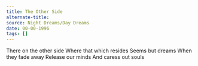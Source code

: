 ```yaml
---
title: The Other Side
alternate-title:
source: Night Dreams/Day Dreams
date: 00-00-1996
tags: []
---
```


There on the other side
Where that which resides
Seems but dreams
When they fade away
Release our minds
And caress out souls
